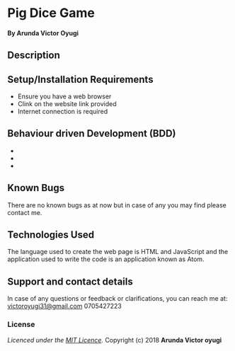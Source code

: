 # Pig Dice Game

#### 

#### By **Arunda Victor Oyugi**

## Description


## Setup/Installation Requirements
* Ensure you have a web browser
* Clink on the website link provided
* Internet connection is required

## Behaviour driven Development (BDD)
*
*
*


## Known Bugs
There are no known bugs as at now but in case of any you may find please contact me.
## Technologies Used
The language used to create the web page is HTML and JavaScript and the application used to write the code is an application known as Atom.
## Support and contact details
In case of any questions or feedback or clarifications, you can reach me at:
victoroyugi31@gmail.com
0705427223
### License
*Licenced under the [MIT Licence](licence).*
Copyright (c) 2018 **Arunda Victor oyugi**
